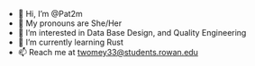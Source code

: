 - 👋 Hi, I’m @Pat2m
- 🍓 My pronouns are She/Her
- 👀 I’m interested in Data Base Design, and Quality Engineering
- 🌱 I’m currently learning Rust
- 📫 Reach me at twomey33@students.rowan.edu

<!---
Pat2m/Pat2m is a ✨ special ✨ repository because its `README.md` (this file) appears on your GitHub profile.
You can click the Preview link to take a look at your changes.
--->
